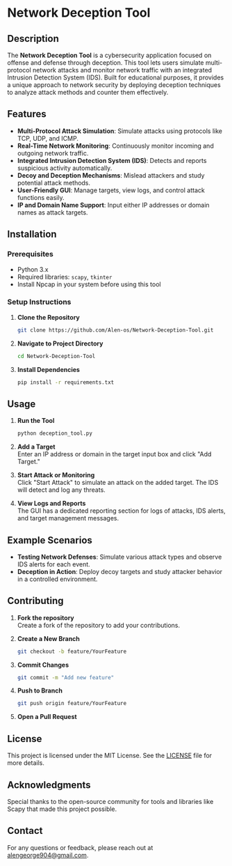 # Network Deception Tool

## Description
The **Network Deception Tool** is a cybersecurity application focused on offense and defense through deception. This tool lets users simulate multi-protocol network attacks and monitor network traffic with an integrated Intrusion Detection System (IDS). Built for educational purposes, it provides a unique approach to network security by deploying deception techniques to analyze attack methods and counter them effectively.

## Features
- **Multi-Protocol Attack Simulation**: Simulate attacks using protocols like TCP, UDP, and ICMP.
- **Real-Time Network Monitoring**: Continuously monitor incoming and outgoing network traffic.
- **Integrated Intrusion Detection System (IDS)**: Detects and reports suspicious activity automatically.
- **Decoy and Deception Mechanisms**: Mislead attackers and study potential attack methods.
- **User-Friendly GUI**: Manage targets, view logs, and control attack functions easily.
- **IP and Domain Name Support**: Input either IP addresses or domain names as attack targets.

## Installation

### Prerequisites
- Python 3.x
- Required libraries: `scapy`, `tkinter`
- Install Npcap in your system before using this tool

### Setup Instructions
1. **Clone the Repository**  
   ```bash
   git clone https://github.com/Alen-os/Network-Deception-Tool.git
   ```
2. **Navigate to Project Directory**  
   ```bash
   cd Network-Deception-Tool
   ```
3. **Install Dependencies**  
   ```bash
   pip install -r requirements.txt
   ```

## Usage

1. **Run the Tool**  
   ```bash
   python deception_tool.py
   ```
   
2. **Add a Target**  
   Enter an IP address or domain in the target input box and click "Add Target."

3. **Start Attack or Monitoring**  
   Click "Start Attack" to simulate an attack on the added target. The IDS will detect and log any threats.

4. **View Logs and Reports**  
   The GUI has a dedicated reporting section for logs of attacks, IDS alerts, and target management messages.

## Example Scenarios

- **Testing Network Defenses**: Simulate various attack types and observe IDS alerts for each event.
- **Deception in Action**: Deploy decoy targets and study attacker behavior in a controlled environment.

## Contributing
1. **Fork the repository**  
   Create a fork of the repository to add your contributions.

2. **Create a New Branch**  
   ```bash
   git checkout -b feature/YourFeature
   ```

3. **Commit Changes**  
   ```bash
   git commit -m "Add new feature"
   ```

4. **Push to Branch**  
   ```bash
   git push origin feature/YourFeature
   ```

5. **Open a Pull Request**

## License
This project is licensed under the MIT License. See the [LICENSE](LICENSE) file for more details.

## Acknowledgments
Special thanks to the open-source community for tools and libraries like Scapy that made this project possible.

## Contact
For any questions or feedback, please reach out at alengeorge904@gmail.com.
